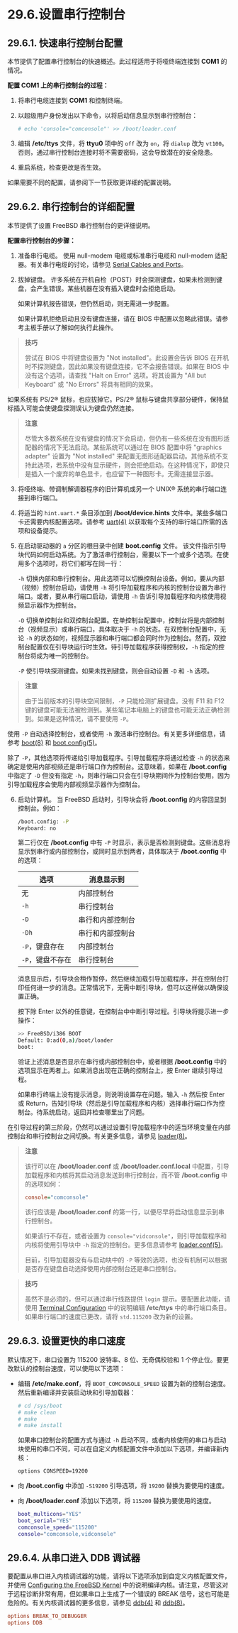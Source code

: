 # 29.6.设置串行控制台

## 29.6.1. 快速串行控制台配置

本节提供了配置串行控制台的快速概述。此过程适用于将哑终端连接到 **COM1** 的情况。

**配置 COM1 上的串行控制台的过程：**

1. 将串行电缆连接到 **COM1** 和控制终端。
2. 以超级用户身份发出以下命令，以将启动信息显示到串行控制台：

   ```sh
   # echo 'console="comconsole"' >> /boot/loader.conf
   ```

3. 编辑 **/etc/ttys** 文件，将 **ttyu0** 项中的 `off` 改为 `on`，将 `dialup` 改为 `vt100`。否则，通过串行控制台连接时将不需要密码，这会导致潜在的安全隐患。
4. 重启系统，检查更改是否生效。

如果需要不同的配置，请参阅下一节获取更详细的配置说明。

## 29.6.2. 串行控制台的详细配置

本节提供了设置 FreeBSD 串行控制台的更详细说明。

**配置串行控制台的步骤：**

1. 准备串行电缆。
   使用 null-modem 电缆或标准串行电缆和 null-modem 适配器。有关串行电缆的讨论，请参见 [Serial Cables and Ports](https://docs.freebsd.org/en/books/handbook/serialcomms/#term-cables-null)。

2. 拔掉键盘。
   许多系统在开机自检（POST）时会探测键盘，如果未检测到键盘，会产生错误。某些机器在没有插入键盘时会拒绝启动。

   如果计算机报告错误，但仍然启动，则无需进一步配置。

   如果计算机拒绝启动且没有键盘连接，请在 BIOS 中配置以忽略此错误。请参考主板手册以了解如何执行此操作。

>**技巧**
>
> 尝试在 BIOS 中将键盘设置为 "Not installed"。此设置会告诉 BIOS 在开机时不探测键盘，因此如果没有键盘连接，它不会报告错误。如果在 BIOS 中没有这个选项，请查找 "Halt on Error" 选项。将其设置为 "All but Keyboard" 或 "No Errors" 将具有相同的效果。

   如果系统有 PS/2® 鼠标，也应拔掉它。PS/2® 鼠标与键盘共享部分硬件，保持鼠标插入可能会使键盘探测误认为键盘仍然连接。

>**注意**
>
> 尽管大多数系统在没有键盘的情况下会启动，但仍有一些系统在没有图形适配器的情况下无法启动。某些系统可以通过在 BIOS 配置中将 "graphics adapter" 设置为 "Not installed" 来配置无图形适配器启动。其他系统不支持此选项，若系统中没有显示硬件，则会拒绝启动。在这种情况下，即使只是插入一个废弃的单色显卡，也应留下一种图形卡。无需连接显示器。

3. 将哑终端、带调制解调器程序的旧计算机或另一个 UNIX® 系统的串行端口连接到串行端口。

4. 将适当的 `hint.uart.*` 条目添加到 **/boot/device.hints** 文件中。某些多端口卡还需要内核配置选项。请参考 [uart(4)](https://man.freebsd.org/cgi/man.cgi?query=uart&sektion=4&format=html) 以获取每个支持的串行端口所需的选项和设备提示。

5. 在启动驱动器的 `a` 分区的根目录中创建 **boot.config** 文件。
   该文件指示引导块代码如何启动系统。为了激活串行控制台，需要以下一个或多个选项。在使用多个选项时，将它们都写在同一行：

   `-h` 切换内部和串行控制台。用此选项可以切换控制台设备。例如，要从内部（视频）控制台启动，请使用 `-h` 将引导加载程序和内核的控制台设置为串行端口。或者，要从串行端口启动，请使用 `-h` 告诉引导加载程序和内核使用视频显示器作为控制台。

   `-D` 切换单控制台和双控制台配置。在单控制台配置中，控制台将是内部控制台（视频显示）或串行端口，具体取决于 `-h` 的状态。在双控制台配置中，无论 `-h` 的状态如何，视频显示器和串行端口都会同时作为控制台。然而，双控制台配置仅在引导块运行时生效。待引导加载程序获得控制权，`-h` 指定的控制台将成为唯一的控制台。

   `-P` 使引导块探测键盘。如果未找到键盘，则会自动设置 `-D` 和 `-h` 选项。

>**注意**
>
> 由于当前版本的引导块空间限制，`-P` 只能检测扩展键盘。没有 F11 和 F12 键的键盘可能无法被检测到。某些笔记本电脑上的键盘也可能无法正确检测到。如果是这种情况，请不要使用 `-P`。

   使用 `-P` 自动选择控制台，或者使用 `-h` 激活串行控制台。有关更多详细信息，请参考 [boot(8)](https://man.freebsd.org/cgi/man.cgi?query=boot&sektion=8&format=html) 和 [boot.config(5)](https://man.freebsd.org/cgi/man.cgi?query=boot.config&sektion=5&format=html)。

   除了 `-P`，其他选项将传递给引导加载程序。引导加载程序将通过检查 `-h` 的状态来确定是使用内部视频还是串行端口作为控制台。这意味着，如果在 **/boot.config** 中指定了 `-D` 但没有指定 `-h`，则串行端口只会在引导块期间作为控制台使用，因为引导加载程序会使用内部视频显示器作为控制台。

6. 启动计算机。
   当 FreeBSD 启动时，引导块会将 **/boot.config** 的内容回显到控制台。例如：

   ```sh
   /boot.config: -P
   Keyboard: no
   ```

   第二行仅在 **/boot.config** 中有 `-P` 时显示，表示是否检测到键盘。这些消息将显示到串行或内部控制台，或同时显示到两者，具体取决于 **/boot.config** 中的选项：

   | 选项                         | 消息显示到              |
   | ---------------------------- | ------------------------ |
   | 无                           | 内部控制台              |
   | `-h`                         | 串行控制台              |
   | `-D`                         | 串行和内部控制台        |
   | `-Dh`                        | 串行和内部控制台        |
   | `-P`，键盘存在               | 内部控制台              |
   | `-P`，键盘不存在             | 串行控制台              |

   消息显示后，引导块会稍作暂停，然后继续加载引导加载程序，并在控制台打印任何进一步的消息。正常情况下，无需中断引导块，但可以这样做以确保设置正确。

   按下除 Enter 以外的任意键，在控制台中中断引导过程。引导块将提示进一步操作：

   ```sh
   >> FreeBSD/i386 BOOT
   Default: 0:ad(0,a)/boot/loader
   boot:
   ```

   验证上述消息是否显示在串行或内部控制台中，或者根据 **/boot.config** 中的选项显示在两者上。如果消息出现在正确的控制台上，按 Enter 继续引导过程。

   如果串行终端上没有提示消息，则说明设置存在问题。输入 `-h` 然后按 Enter 或 Return，告知引导块（然后是引导加载程序和内核）选择串行端口作为控制台。待系统启动，返回并检查哪里出了问题。

在引导过程的第三阶段，仍然可以通过设置引导加载程序中的适当环境变量在内部控制台和串行控制台之间切换。有关更多信息，请参见 [loader(8)](https://man.freebsd.org/cgi/man.cgi?query=loader&sektion=8&format=html)。

>**注意**
>
>该行可以在 **/boot/loader.conf** 或 **/boot/loader.conf.local** 中配置，引导加载程序和内核将其启动消息发送到串行控制台，而不管 **/boot.config** 中的选项如何：
>
>```ini
>console="comconsole"
>```
>
>该行应该是 **/boot/loader.conf** 的第一行，以便尽早将启动信息显示到串行控制台。
>
>如果该行不存在，或者设置为 `console="vidconsole"`，则引导加载程序和内核将使用引导块中 `-h` 指定的控制台。更多信息请参考 [loader.conf(5)](https://man.freebsd.org/cgi/man.cgi?query=loader.conf&sektion=5&format=html)。
>
>目前，引导加载器没有与启动块中的 `-P` 等效的选项，也没有机制可以根据是否存在键盘自动选择使用内部控制台还是串口控制台。

>**技巧**
>
> 虽然不是必须的，但可以通过串行线路提供 `login` 提示。要配置此功能，请使用 [Terminal Configuration](https://docs.freebsd.org/en/books/handbook/serialcomms/#term-config) 中的说明编辑 **/etc/ttys** 中的串行端口条目。如果串行端口的速度已更改，请将 `std.115200` 改为新的设置。

## 29.6.3. 设置更快的串口速度

默认情况下，串口设置为 115200 波特率、8 位、无奇偶校验和 1 个停止位。要更改默认的控制台速度，可以使用以下选项：

* 编辑 **/etc/make.conf**，将 `BOOT_COMCONSOLE_SPEED` 设置为新的控制台速度。然后重新编译并安装启动块和引导加载器：

  ```sh
  # cd /sys/boot
  # make clean
  # make
  # make install
  ```

  如果串口控制台的配置方式与通过 `-h` 启动不同，或者内核使用的串口与启动块使用的串口不同，可以在自定义内核配置文件中添加以下选项，并编译新内核：

  ```sh
  options CONSPEED=19200
  ```

* 向 **/boot.config** 中添加 `-S19200` 引导选项，将 `19200` 替换为要使用的速度。

* 向 **/boot/loader.conf** 添加以下选项，将 `115200` 替换为要使用的速度。

  ```sh
  boot_multicons="YES"
  boot_serial="YES"
  comconsole_speed="115200"
  console="comconsole,vidconsole"
  ```

## 29.6.4. 从串口进入 DDB 调试器

要配置从串口进入内核调试器的功能，请将以下选项添加到自定义内核配置文件，并使用 [Configuring the FreeBSD Kernel](https://docs.freebsd.org/en/books/handbook/kernelconfig/#kernelconfig) 中的说明编译内核。请注意，尽管这对于远程诊断非常有用，但如果串口上生成了一个错误的 BREAK 信号，这也可能是危险的。有关内核调试器的更多信息，请参见 [ddb(4)](https://man.freebsd.org/cgi/man.cgi?query=ddb&sektion=4&format=html) 和 [ddb(8)](https://man.freebsd.org/cgi/man.cgi?query=ddb&sektion=8&format=html)。

```ini
options BREAK_TO_DEBUGGER
options DDB
```
